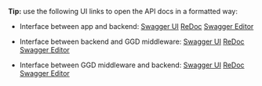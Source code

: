 **Tip:** use the following UI links to open the API docs in a formatted way:

* Interface between app and backend: [Swagger UI](https://petstore.swagger.io/?url=https://raw.githubusercontent.com/minvws/nl-covid19-dbco-app-coordination/master/architecture/api/apispec.yaml) [ReDoc](https://redocly.github.io/redoc/?url=https://raw.githubusercontent.com/minvws/nl-covid19-dbco-app-coordination/master/architecture/api/apispec.yaml) [Swagger Editor](https://editor.swagger.io/?url=https://raw.githubusercontent.com/minvws/nl-covid19-dbco-app-coordination/master/architecture/api/apispec.yaml) 

* Interface between backend and GGD middleware: [Swagger UI](https://petstore.swagger.io/?url=https://raw.githubusercontent.com/minvws/nl-covid19-dbco-app-coordination/master/architecture/api/apispec-ggd-out.yaml) [ReDoc](https://redocly.github.io/redoc/?url=https://raw.githubusercontent.com/minvws/nl-covid19-dbco-app-coordination/master/architecture/api/apispec-ggd-out.yaml) [Swagger Editor](https://editor.swagger.io/?url=https://raw.githubusercontent.com/minvws/nl-covid19-dbco-app-coordination/master/architecture/api/apispec-ggd-out.yaml) 

* Interface between GGD middleware and backend: [Swagger UI](https://petstore.swagger.io/?url=https://raw.githubusercontent.com/minvws/nl-covid19-dbco-app-coordination/master/architecture/api/apispec-ggd-in.yaml) [ReDoc](https://redocly.github.io/redoc/?url=https://raw.githubusercontent.com/minvws/nl-covid19-dbco-app-coordination/master/architecture/api/apispec-ggd-in.yaml) [Swagger Editor](https://editor.swagger.io/?url=https://raw.githubusercontent.com/minvws/nl-covid19-dbco-app-coordination/master/architecture/api/apispec-ggd-in.yaml) 
